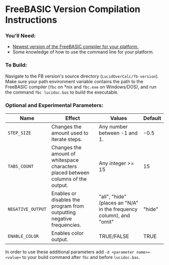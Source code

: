 # FreeBASIC Version Compilation Instructions

### You'll Need:

* [Newest version of the FreeBASIC compiler for your platform.](https://www.freebasic.net/)
* Some knowledge of how to use the command line for your platform.

### To Build:

Navigate to the FB version's source directory (`LucidOverCalc/fb-version`). Make sure your path environment variable contains the path to the FreeBASIC compiler (`fbc` on \*nix and `fbc.exe` on Windows/DOS), and run the command `fbc lucidoc.bas` to build the executable.

### Optional and Experimental Parameters:

Name | Effect | Values | Default
---- | ----- | ------ | -------
`STEP_SIZE` | Changes the amount used to iterate steps. | Any number between -1 and 1. | -0.5
`TABS_COUNT` | Changes the amount of whitespace characters placed between columns of the output. | Any integer >= 15 | 15
`NEGATIVE_OUTPUT` | Enables or disables the program from outputting negative frequencies. | "all", "hide" (places an "N/A" in the frequency column), and "omit" | "hide"
`ENABLE_COLOR` | Enables color output. | TRUE/FALSE | TRUE

In order to use these additional parameters add `-d <parameter name>=<value>` to your build command after `fbc` and before `lucidoc.bas`.
